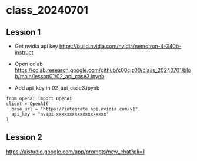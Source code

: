 # class_20240701
## Lession 1
- Get nvidia api key
https://build.nvidia.com/nvidia/nemotron-4-340b-instruct

- Open colab
https://colab.research.google.com/github/c00cjz00/class_20240701/blob/main/lesson01/02_api_case3.ipynb

- Add  api_key in 02_api_case3.ipynb 
```
from openai import OpenAI
client = OpenAI(
  base_url = "https://integrate.api.nvidia.com/v1",
  api_key = "nvapi-xxxxxxxxxxxxxxxxxxx"
)
```

## Lession 2

https://aistudio.google.com/app/prompts/new_chat?pli=1
